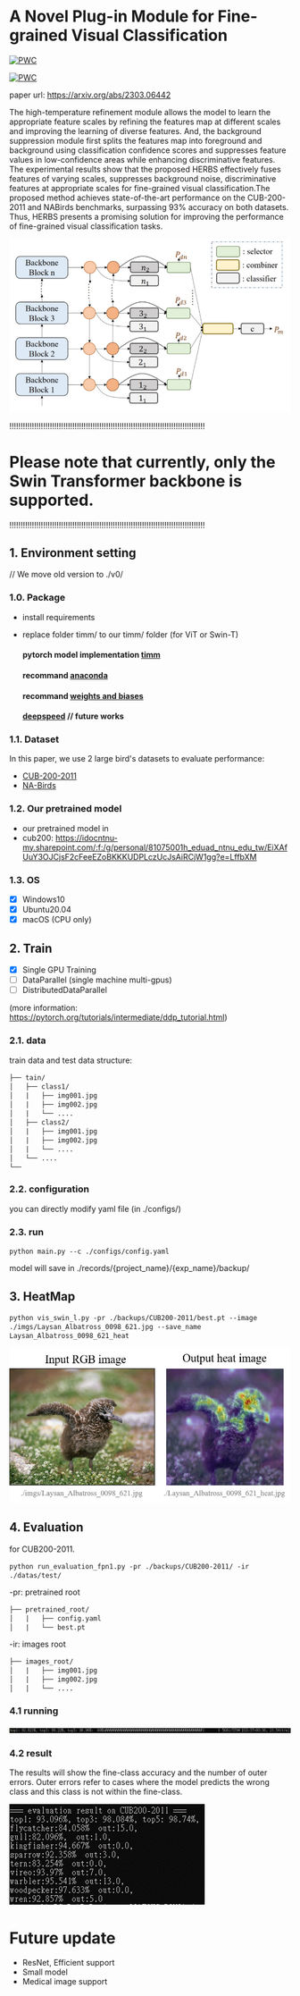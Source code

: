 
# A Novel Plug-in Module for Fine-grained Visual Classification

[![PWC](https://img.shields.io/endpoint.svg?url=https://paperswithcode.com/badge/fine-grained-visual-classification-with-high-1/fine-grained-image-classification-on-cub-200)](https://paperswithcode.com/sota/fine-grained-image-classification-on-cub-200?p=fine-grained-visual-classification-with-high-1)

[![PWC](https://img.shields.io/endpoint.svg?url=https://paperswithcode.com/badge/fine-grained-visual-classification-with-high-1/fine-grained-image-classification-on-nabirds)](https://paperswithcode.com/sota/fine-grained-image-classification-on-nabirds?p=fine-grained-visual-classification-with-high-1)

paper url: https://arxiv.org/abs/2303.06442 

The high-temperature refinement module allows the model to learn the appropriate feature scales by refining the features map at different scales and improving the learning of diverse features. And, the background suppression module first splits the features map into foreground and background using classification confidence scores and suppresses feature values in low-confidence areas while enhancing discriminative features. The experimental results show that the proposed HERBS effectively fuses features of varying scales, suppresses background noise, discriminative features at appropriate scales for fine-grained visual classification.The proposed method achieves state-of-the-art performance on the CUB-200-2011 and NABirds benchmarks, surpassing 93% accuracy on both datasets. Thus, HERBS presents a promising solution for improving the performance of fine-grained visual classification tasks.

![framework](./imgs/0001.png)

!!!!!!!!!!!!!!!!!!!!!!!!!!!!!!!!!!!!!!!!!!!!!!!!!!!!!!!!!!!!!!!!!!!!!!!!!!!!!!!!!!!!!!!
# Please note that currently, only the **Swin Transformer backbone** is supported.
!!!!!!!!!!!!!!!!!!!!!!!!!!!!!!!!!!!!!!!!!!!!!!!!!!!!!!!!!!!!!!!!!!!!!!!!!!!!!!!!!!!!!!!

## 1. Environment setting 

// We move old version to ./v0/

### 1.0. Package
* install requirements
* replace folder timm/ to our timm/ folder (for ViT or Swin-T)  
    
    #### pytorch model implementation [timm](https://github.com/rwightman/pytorch-image-models)
    #### recommand [anaconda](https://www.anaconda.com/products/distribution)
    #### recommand [weights and biases](https://wandb.ai/site)
    #### [deepspeed](https://www.deepspeed.ai/getting-started/) // future works

### 1.1. Dataset
In this paper, we use 2 large bird's datasets to evaluate performance:
* [CUB-200-2011](http://www.vision.caltech.edu/visipedia/CUB-200-2011.html)
* [NA-Birds](https://dl.allaboutbirds.org/nabirds)

### 1.2. Our pretrained model

* our pretrained model in 
* cub200: https://idocntnu-my.sharepoint.com/:f:/g/personal/81075001h_eduad_ntnu_edu_tw/EiXAfUuY3OJCjsF2cFeeEZoBKKKUDPLczUcJsAiRCjW1gg?e=LffbXM

### 1.3. OS
- [x] Windows10
- [x] Ubuntu20.04
- [x] macOS (CPU only)

## 2. Train
- [x] Single GPU Training
- [ ] DataParallel (single machine multi-gpus)
- [ ] DistributedDataParallel

(more information: https://pytorch.org/tutorials/intermediate/ddp_tutorial.html)

### 2.1. data
train data and test data structure:  
```
├── tain/
│   ├── class1/
│   |   ├── img001.jpg
│   |   ├── img002.jpg
│   |   └── ....
│   ├── class2/
│   |   ├── img001.jpg
│   |   ├── img002.jpg
│   |   └── ....
│   └── ....
└──
```

### 2.2. configuration
you can directly modify yaml file (in ./configs/)

### 2.3. run
```
python main.py --c ./configs/config.yaml
```
model will save in ./records/{project_name}/{exp_name}/backup/


## 3. HeatMap
```
python vis_swin_l.py -pr ./backups/CUB200-2011/best.pt --image ./imgs/Laysan_Albatross_0098_621.jpg --save_name Laysan_Albatross_0098_621_heat
```

![eval_running](./imgs/0004.png)

## 4. Evaluation
for CUB200-2011.
```
python run_evaluation_fpn1.py -pr ./backups/CUB200-2011/ -ir ./datas/test/
```

-pr: pretrained root
```
├── pretrained_root/
│   |   ├── config.yaml
│   |   └── best.pt
```

-ir: images root

```
├── images_root/
│   |   ├── img001.jpg
│   |   ├── img002.jpg
│   |   └── ....
```

### 4.1 running
![eval_running](./imgs/0002.png)

### 4.2 result
The results will show the fine-class accuracy and the number of outer errors. Outer errors refer to cases where the model predicts the wrong class and this class is not within the fine-class.

![eval_result](./imgs/0003.png)

# Future update
- ResNet, Efficient support
- Small model
- Medical image support